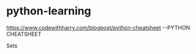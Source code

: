 # python-learning

https://www.codewithharry.com/blogpost/python-cheatsheet  --PYTHON CHEATSHEET

Sets
